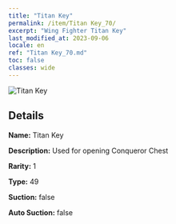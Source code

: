 ```yaml
---
title: "Titan Key"
permalink: /item/Titan Key_70/
excerpt: "Wing Fighter Titan Key"
last_modified_at: 2023-09-06
locale: en
ref: "Titan Key_70.md"
toc: false
classes: wide
---
```



 ![Titan Key](/images/item/Titan_Key_p.png)



## Details

 **Name:** Titan Key 

 **Description:** Used for opening Conqueror Chest

 **Rarity:** 1 

 **Type:** 49 

 **Suction:** false 

 **Auto Suction:** false 


